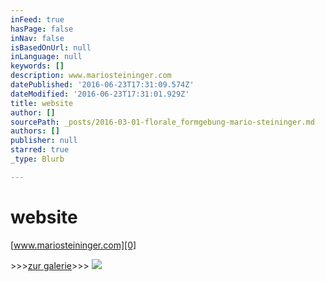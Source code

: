 ```yaml
---
inFeed: true
hasPage: false
inNav: false
isBasedOnUrl: null
inLanguage: null
keywords: []
description: www.mariosteininger.com
datePublished: '2016-06-23T17:31:09.574Z'
dateModified: '2016-06-23T17:31:01.929Z'
title: website
author: []
sourcePath: _posts/2016-03-01-florale_formgebung-mario-steininger.md
authors: []
publisher: null
starred: true
_type: Blurb

---
```

# website

[www.mariosteininger.com][0]

\>\>\>[zur galerie][1]\>\>\>
![](https://the-grid-user-content.s3-us-west-2.amazonaws.com/7fb94107-0fc2-4c24-9dea-9723dca3b6d8.jpg)

[0]: http://www.mariosteininger.com/
[1]: http://www.mariosteininger.com/htm/gallerie_sw1.htm